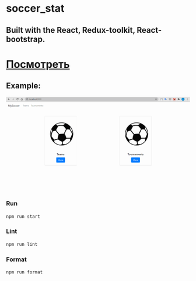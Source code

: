 # soccer_stat
## Built with the React, Redux-toolkit, React-bootstrap.

# [Посмотреть](https://aviasales-ruddy.vercel.app/)

## Example:
![Alt text](/upload/example.gif)

### Run

```bash
npm run start
```

### Lint

```bash
npm run lint
```

### Format

```bash
npm run format
```
